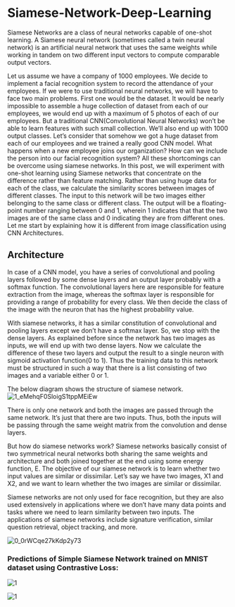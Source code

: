 # Siamese-Network-Deep-Learning

Siamese Networks are a class of neural networks capable of one-shot learning.
A Siamese neural network (sometimes called a twin neural network) is an artificial neural network that uses the same weights while working in tandem on two different input vectors to compute comparable output vectors.

Let us assume we have a company of 1000 employees. We decide to implement a facial recognition system to record the attendance of your employees. If we were to use traditional neural networks, we will have to face two main problems. First one would be the dataset. It would be nearly impossible to assemble a huge collection of dataset from each of our employees, we would end up with a maximum of 5 photos of each of our employees. But a traditional CNN(Convolutional Neural Networks) won’t be able to learn features with such small collection. We’ll also end up with 1000 output classes. Let’s consider that somehow we got a huge dataset from each of our employees and we trained a really good CNN model. What happens when a new employee joins our organization? How can we include the person into our facial recognition system? All these shortcomings can be overcome using siamese networks. In this post, we will experiment with one-shot learning using Siamese networks that concentrate on the difference rather than feature matching.
Rather than using huge data for each of the class, we calculate the similarity scores between images of different classes. The input to this network will be two images either belonging to the same class or different class. The output will be a floating-point number ranging between 0 and 1, wherein 1 indicates that that the two images are of the same class and 0 indicating they are from different ones. Let me start by explaining how it is different from image classification using CNN Architectures.

## Architecture

In case of a CNN model, you have a series of convolutional and pooling layers followed by some dense layers and an output layer probably with a softmax function. The convolutional layers here are responsible for feature extraction from the image, whereas the softmax layer is responsible for providing a range of probability for every class. We then decide the class of the image with the neuron that has the highest probability value.

With siamese networks, it has a similar constitution of convolutional and pooling layers except we don’t have a softmax layer. So, we stop with the dense layers. As explained before since the network has two images as inputs, we will end up with two dense layers. Now we calculate the difference of these two layers and output the result to a single neuron with sigmoid activation function(0 to 1). Thus the training data to this network must be structured in such a way that there is a list consisting of two images and a variable either 0 or 1.

The below diagram shows the structure of siamese network.
![1_eMehqF0SloigS1tppMEiEw](https://user-images.githubusercontent.com/50628520/89387985-0c651600-d723-11ea-8044-01268305fba0.png)

There is only one network and both the images are passed through the same network. It’s just that there are two inputs. Thus, both the inputs will be passing through the same weight matrix from the convolution and dense layers.

But how do siamese networks work? Siamese networks basically consist of two symmetrical neural networks both sharing the same weights and architecture and both joined together at the end using some energy function, E. The objective of our siamese network is to learn whether two input values are similar or dissimilar. Let’s say we have two images, X1 and X2, and we want to learn whether the two images are similar or dissimilar.

Siamese networks are not only used for face recognition, but they are also used extensively in applications where we don’t have many data points and tasks where we need to learn similarity between two inputs. The applications of siamese networks include signature verification, similar question retrieval, object tracking, and more.

![0_0rWCqe27kKdp2y73](https://user-images.githubusercontent.com/50628520/89388384-ac22a400-d723-11ea-920e-746d4cd052d9.png)


### Predictions of Simple Siamese Network trained on MNIST dataset using Contrastive Loss:

![1](https://user-images.githubusercontent.com/50628520/89406510-01b77a80-d73d-11ea-80f1-1bed1d898944.jpg)

![1](https://user-images.githubusercontent.com/50628520/89406568-17c53b00-d73d-11ea-808b-8c0543e0118e.jpg)

